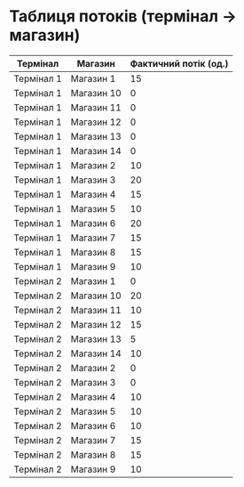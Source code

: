 # Таблиця потоків (термінал → магазин)

| Термінал   | Магазин    |   Фактичний потік (од.) |
|------------|------------|-------------------------|
| Термінал 1 | Магазин 1  |                      15 |
| Термінал 1 | Магазин 10 |                       0 |
| Термінал 1 | Магазин 11 |                       0 |
| Термінал 1 | Магазин 12 |                       0 |
| Термінал 1 | Магазин 13 |                       0 |
| Термінал 1 | Магазин 14 |                       0 |
| Термінал 1 | Магазин 2  |                      10 |
| Термінал 1 | Магазин 3  |                      20 |
| Термінал 1 | Магазин 4  |                      15 |
| Термінал 1 | Магазин 5  |                      10 |
| Термінал 1 | Магазин 6  |                      20 |
| Термінал 1 | Магазин 7  |                      15 |
| Термінал 1 | Магазин 8  |                      15 |
| Термінал 1 | Магазин 9  |                      10 |
| Термінал 2 | Магазин 1  |                       0 |
| Термінал 2 | Магазин 10 |                      20 |
| Термінал 2 | Магазин 11 |                      10 |
| Термінал 2 | Магазин 12 |                      15 |
| Термінал 2 | Магазин 13 |                       5 |
| Термінал 2 | Магазин 14 |                      10 |
| Термінал 2 | Магазин 2  |                       0 |
| Термінал 2 | Магазин 3  |                       0 |
| Термінал 2 | Магазин 4  |                      10 |
| Термінал 2 | Магазин 5  |                      10 |
| Термінал 2 | Магазин 6  |                      10 |
| Термінал 2 | Магазин 7  |                      15 |
| Термінал 2 | Магазин 8  |                      15 |
| Термінал 2 | Магазин 9  |                      10 |